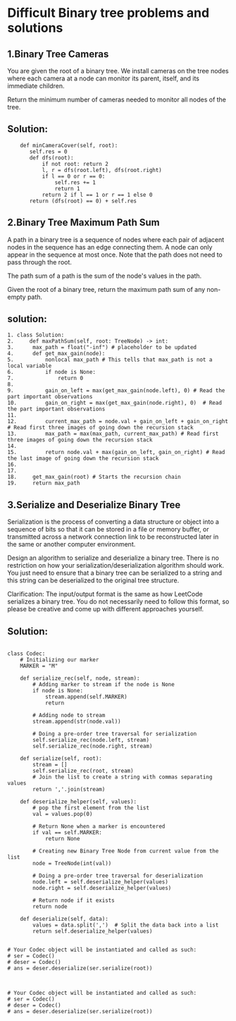# Difficult Binary tree problems and solutions
## 1.Binary Tree Cameras

You are given the root of a binary tree. We install cameras on the tree nodes where each camera at a node can monitor its parent, itself, and its immediate children.

Return the minimum number of cameras needed to monitor all nodes of the tree.

 ## Solution:
 ```
     def minCameraCover(self, root):
        self.res = 0
        def dfs(root):
            if not root: return 2
            l, r = dfs(root.left), dfs(root.right)
            if l == 0 or r == 0:
                self.res += 1
                return 1
            return 2 if l == 1 or r == 1 else 0
        return (dfs(root) == 0) + self.res
 ```

 ## 2.Binary Tree Maximum Path Sum

A path in a binary tree is a sequence of nodes where each pair of adjacent nodes in the sequence has an edge connecting them. A node can only appear in the sequence at most once. Note that the path does not need to pass through the root.

The path sum of a path is the sum of the node's values in the path.

Given the root of a binary tree, return the maximum path sum of any non-empty path.

 ## solution:
 ```
 1. class Solution:
2.     def maxPathSum(self, root: TreeNode) -> int:
3. 		max_path = float("-inf") # placeholder to be updated
4. 		def get_max_gain(node):
5. 			nonlocal max_path # This tells that max_path is not a local variable
6. 			if node is None:
7. 				return 0
8. 				
9. 			gain_on_left = max(get_max_gain(node.left), 0) # Read the part important observations
10. 		gain_on_right = max(get_max_gain(node.right), 0)  # Read the part important observations
11. 			
12. 		current_max_path = node.val + gain_on_left + gain_on_right # Read first three images of going down the recursion stack
13. 		max_path = max(max_path, current_max_path) # Read first three images of going down the recursion stack
14. 			
15. 		return node.val + max(gain_on_left, gain_on_right) # Read the last image of going down the recursion stack
16. 			
17. 			
18. 	get_max_gain(root) # Starts the recursion chain
19. 	return max_path		
```
## 3.Serialize and Deserialize Binary Tree

Serialization is the process of converting a data structure or object into a sequence of bits so that it can be stored in a file or memory buffer, or transmitted across a network connection link to be reconstructed later in the same or another computer environment.

Design an algorithm to serialize and deserialize a binary tree. There is no restriction on how your serialization/deserialization algorithm should work. You just need to ensure that a binary tree can be serialized to a string and this string can be deserialized to the original tree structure.

Clarification: The input/output format is the same as how LeetCode serializes a binary tree. You do not necessarily need to follow this format, so please be creative and come up with different approaches yourself.

 ## Solution:
```

class Codec:
    # Initializing our marker
    MARKER = "M"
    
    def serialize_rec(self, node, stream):
        # Adding marker to stream if the node is None
        if node is None:
            stream.append(self.MARKER)
            return

        # Adding node to stream
        stream.append(str(node.val))

        # Doing a pre-order tree traversal for serialization
        self.serialize_rec(node.left, stream)
        self.serialize_rec(node.right, stream)

    def serialize(self, root):
        stream = []
        self.serialize_rec(root, stream)
        # Join the list to create a string with commas separating values
        return ','.join(stream)

    def deserialize_helper(self, values):
        # pop the first element from the list
        val = values.pop(0)

        # Return None when a marker is encountered
        if val == self.MARKER:
            return None

        # Creating new Binary Tree Node from current value from the list
        node = TreeNode(int(val))

        # Doing a pre-order tree traversal for deserialization
        node.left = self.deserialize_helper(values)
        node.right = self.deserialize_helper(values)

        # Return node if it exists
        return node

    def deserialize(self, data):
        values = data.split(',')  # Split the data back into a list
        return self.deserialize_helper(values)


# Your Codec object will be instantiated and called as such:
# ser = Codec()
# deser = Codec()
# ans = deser.deserialize(ser.serialize(root))



# Your Codec object will be instantiated and called as such:
# ser = Codec()
# deser = Codec()
# ans = deser.deserialize(ser.serialize(root))
```
